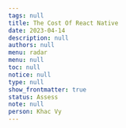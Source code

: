 ```yaml
---
tags: null
title: The Cost Of React Native
date: 2023-04-14
description: null
authors: null
menu: radar
menu: null
toc: null
notice: null
type: null
show_frontmatter: true
status: Assess
note: null
person: Khac Vy
---
```


